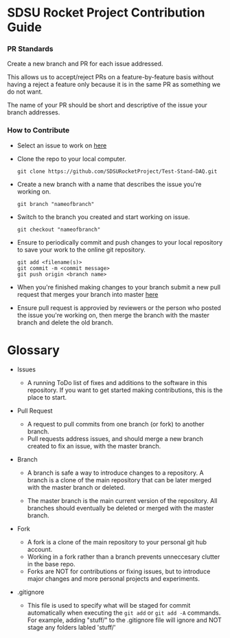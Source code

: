 # SDSU Rocket Project Contribution Guide

### PR Standards

Create a new branch and PR for each issue addressed. 

This allows us to accept/reject PRs on a feature-by-feature basis without having a reject a feature only because it is in the same PR as something we do not want.  

The name of your PR should be short and descriptive of the issue your branch addresses.

### How to Contribute
- Select an issue to work on [here](https://github.com/SDSURocketProject/Test-Stand-DAQ/issues)

- Clone the repo to your local computer. 
	```
	git clone https://github.com/SDSURocketProject/Test-Stand-DAQ.git
	```
- Create a new branch with a name that describes the issue you're working on.
	```
	git branch "nameofbranch"
	```

- Switch to the branch you created and start working on issue. 
	```
	git checkout "nameofbranch"
	```

- Ensure to periodically commit and push changes to your local repository to save your work to the online git repository.
	``` 
	git add <filename(s)>
	git commit -m <commit message>
	git push origin <branch name>
	```

- When you're finished making changes to your branch submit a new pull request that merges your branch into master [here](https://github.com/SDSURocketProject/Test-Stand-DAQ/pulls)

- Ensure pull request is approvied by reviewers or the person who posted the issue you're working on, then merge the branch with the master branch and delete the old branch.

# Glossary
- Issues
	- A running ToDo list of fixes and additions to the software in this repository. If you want to get started making contributions, this is the place to start.

- Pull Request
	- A request to pull commits from one branch (or fork) to another branch.
	- Pull requests address issues, and should merge a new branch created to fix an issue, with the master branch.

- Branch
	- A branch is safe a way to introduce changes to a repository. A branch is a clone of the main repository that can be later merged with the master branch or deleted.

	- The master branch is the main current version of the repository. All branches should eventually be deleted or merged with the master branch.

- Fork
	- A fork is a clone of the main repository to your personal git hub account.
	- Working in a fork rather than a branch prevents unneccesary clutter in the base repo.
	- Forks are NOT for contributions or fixing issues, but to introduce major changes and more personal projects and experiments.

- .gitignore
	- This file is used to specify what will be staged for commit automatically when executing the `git add` or `git add -A` commands. For example, adding "stuff/" to the .gitignore file will ignore and NOT stage any folders labled 'stuff/'
